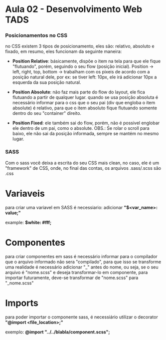 # Aula 02 - Desenvolvimento Web TADS

### Posicionamentos no CSS

no CSS existem 3 tipos de posicionamento, eles são: relativo, absoluto e fixado, em resumo, eles funcionam da seguinte maneira:

- **Position Relative**: básicamente, dispõe o item na tela para que ele fique "flutuando", porém, seguindo o seu flow (posição inicial).
Position -> left, right, top, bottom -> trabalham com os pixeis de acordo com a posição natural dele, por ex: se tiver left: 10px, ele irá adicionar 10px a esquerda da sua posição natural.


- **Position Absolute**: não faz mais parte do flow do layout, ele fica flutuando a partir de qualquer lugar.
quando se usa posição absoluta é necessário informar para o css que o seu pai (div que engloba o item absolute) é relativo, para que o item absoluto fique flutuando somente dentro do seu "container" direito.

- **Position Fixed**: ele também sai do flow, porém, não é possivel englobar ele dentro de um pai, como o absolute.
OBS.: Se rolar o scroll para baixo, ele não sai da posição informada, sempre se mantém no mesmo lugar.


### SASS
Com o sass você deixa a escrita do seu CSS mais clean, no caso, ele é um "framework" de CSS, onde, no final das contas, os arquivos .sass/.scss são .css

# Variaveis
para criar uma variavel em SASS é necessiario: adicionar **"$<var_name>: value;"**

example: **$white: #fff;**

# Componentes
para criar componentes em sass é necessário informar para o compilador que o arquivo informado não sera "compilado", para que isso se transforme uma realidade é necessário adicionar "_" antes do nome, ou seja, se o seu arquivo é "nome.scss" e deseja transformar-lo em componente, para importar futuramente, deve-se transformar de "nome.scss" para "_nome.scss"

# Imports
para poder importar o componente sass, é necessiário utilizar o decorator **"@import <file_location>;"**

exemplo: **@import "../../blabla/component.scss";**
